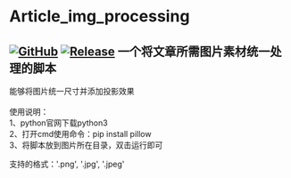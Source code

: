 # Article_img_processing
[![GitHub](https://img.shields.io/badge/-GitHub-181717?style=flat-square&logo=github)](https://github.com/lemon-o)
[![Release](https://img.shields.io/github/v/release/lemon-o/Article_img_processing?include_prereleases&style=flat-square&color=#1F883D)](https://github.com/lemon-o/Article_img_processing/releases)
一个将文章所需图片素材统一处理的脚本
---
能够将图片统一尺寸并添加投影效果<br>
<br>
使用说明：<br>
1、python官网下载python3<br>
2、打开cmd使用命令：pip install pillow<br>
3、将脚本放到图片所在目录，双击运行即可

支持的格式：'.png', '.jpg', '.jpeg'

